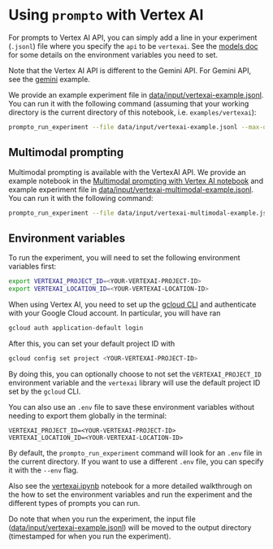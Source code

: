 # Using `prompto` with Vertex AI

For prompts to Vertex AI API, you can simply add a line in your experiment (`.jsonl`) file where you specify the `api` to be `vertexai`. See the [models doc](./../../docs/vertexai.md) for some details on the environment variables you need to set.

Note that the Vertex AI API is different to the Gemini API. For Gemini API, see the [gemini](./../gemini/README.md) example.

We provide an example experiment file in [data/input/vertexai-example.jsonl](https://github.com/alan-turing-institute/prompto/blob/main/examples/vertexai/data/input/vertexai-example.jsonl). You can run it with the following command (assuming that your working directory is the current directory of this notebook, i.e. `examples/vertexai`):
```bash
prompto_run_experiment --file data/input/vertexai-example.jsonl --max-queries 30
```

## Multimodal prompting

Multimodal prompting is available with the VertexAI API. We provide an example notebook in the [Multimodal prompting with Vertex AI notebook](./vertexai-multimodal.ipynb) and example experiment file in [data/input/vertexai-multimodal-example.jsonl](https://github.com/alan-turing-institute/prompto/blob/main/examples/vertexai/data/input/vertexai-multimodal-example.jsonl). You can run it with the following command:
```bash
prompto_run_experiment --file data/input/vertexai-multimodal-example.jsonl --max-queries 30
```

## Environment variables

To run the experiment, you will need to set the following environment variables first:
```bash
export VERTEXAI_PROJECT_ID=<YOUR-VERTEXAI-PROJECT-ID>
export VERTEXAI_LOCATION_ID=<YOUR-VERTEXAI-LOCATION-ID>
```

When using Vertex AI, you need to set up the [gcloud CLI](https://cloud.google.com/cli) and authenticate with your Google Cloud account. In particular, you will have ran
```bash
gcloud auth application-default login
```

After this, you can set your default project ID with
```bash
gcloud config set project <YOUR-VERTEXAI-PROJECT-ID>
```

By doing this, you can optionally choose to not set the `VERTEXAI_PROJECT_ID` environment variable and the `vertexai` library will use the default project ID set by the `gcloud` CLI.

You can also use an `.env` file to save these environment variables without needing to export them globally in the terminal:
```
VERTEXAI_PROJECT_ID=<YOUR-VERTEXAI-PROJECT-ID>
VERTEXAI_LOCATION_ID=<YOUR-VERTEXAI-LOCATION-ID>
```

By default, the `prompto_run_experiment` command will look for an `.env` file in the current directory. If you want to use a different `.env` file, you can specify it with the `--env` flag.

Also see the [vertexai.ipynb](./vertexai.ipynb) notebook for a more detailed walkthrough on the how to set the environment variables and run the experiment and the different types of prompts you can run.

Do note that when you run the experiment, the input file ([data/input/vertexai-example.jsonl](https://github.com/alan-turing-institute/prompto/blob/main/examples/vertexai/data/input/vertexai-example.jsonl)) will be moved to the output directory (timestamped for when you run the experiment).
